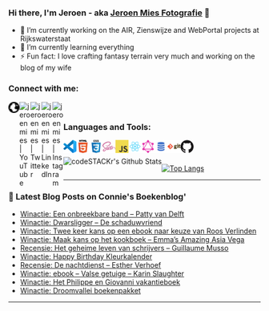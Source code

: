 ### Hi there, I'm Jeroen - aka [Jeroen Mies Fotografie][website] 👋

- 🔭 I’m currently working on the AIR, Zienswijze and WebPortal projects at Rijkswaterstaat
- 🌱 I’m currently learning everything
- ⚡ Fun fact: I love crafting fantasy terrain very much and working on the blog of my wife

### Connect with me:

[<img align="left" alt="jeroenmies" width="22px" src="https://raw.githubusercontent.com/iconic/open-iconic/master/svg/globe.svg" />][website]
[<img align="left" alt="jeroenmies | YouTube" width="22px" src="https://cdn.jsdelivr.net/npm/simple-icons@v3/icons/youtube.svg" />][youtube]
[<img align="left" alt="jeroenmies | Twitter" width="22px" src="https://cdn.jsdelivr.net/npm/simple-icons@v3/icons/twitter.svg" />][twitter]
[<img align="left" alt="jeroenmies | LinkedIn" width="22px" src="https://cdn.jsdelivr.net/npm/simple-icons@v3/icons/linkedin.svg" />][linkedin]
[<img align="left" alt="jeroenmies | Instagram" width="22px" src="https://cdn.jsdelivr.net/npm/simple-icons@v3/icons/instagram.svg" />][instagram]

<br />

### Languages and Tools:

[<img align="left" alt="Visual Studio Code" width="26px" src="https://raw.githubusercontent.com/github/explore/80688e429a7d4ef2fca1e82350fe8e3517d3494d/topics/visual-studio-code/visual-studio-code.png" />][webdevplaylist]
[<img align="left" alt="HTML5" width="26px" src="https://raw.githubusercontent.com/github/explore/80688e429a7d4ef2fca1e82350fe8e3517d3494d/topics/html/html.png" />][webdevplaylist]
[<img align="left" alt="CSS3" width="26px" src="https://raw.githubusercontent.com/github/explore/80688e429a7d4ef2fca1e82350fe8e3517d3494d/topics/css/css.png" />][cssplaylist]
[<img align="left" alt="Sass" width="26px" src="https://raw.githubusercontent.com/github/explore/80688e429a7d4ef2fca1e82350fe8e3517d3494d/topics/sass/sass.png" />][cssplaylist]
[<img align="left" alt="JavaScript" width="26px" src="https://raw.githubusercontent.com/github/explore/80688e429a7d4ef2fca1e82350fe8e3517d3494d/topics/javascript/javascript.png" />][jsplaylist]
[<img align="left" alt="React" width="26px" src="https://raw.githubusercontent.com/github/explore/80688e429a7d4ef2fca1e82350fe8e3517d3494d/topics/react/react.png" />][reactplaylist]
[<img align="left" alt="GraphQL" width="26px" src="https://raw.githubusercontent.com/github/explore/80688e429a7d4ef2fca1e82350fe8e3517d3494d/topics/graphql/graphql.png" />][webdevplaylist]
[<img align="left" alt="SQL" width="26px" src="https://raw.githubusercontent.com/github/explore/80688e429a7d4ef2fca1e82350fe8e3517d3494d/topics/sql/sql.png" />][webdevplaylist]
[<img align="left" alt="Git" width="26px" src="https://raw.githubusercontent.com/github/explore/80688e429a7d4ef2fca1e82350fe8e3517d3494d/topics/git/git.png" />][webdevplaylist]
[<img align="left" alt="GitHub" width="26px" src="https://raw.githubusercontent.com/github/explore/78df643247d429f6cc873026c0622819ad797942/topics/github/github.png" />][webdevplaylist]

<br />
<br />

<img align="left" alt="codeSTACKr's Github Stats" src="https://github-readme-stats.vercel.app/api?username=jeroenmies&show_icons=true&hide_border=true&count_private=true&theme=tokyonight" />

[![Top Langs](https://github-readme-stats.vercel.app/api/top-langs/?username=jeroenmies)](https://github.com/jeroenmies/github-readme-stats)

---

### 📕 Latest Blog Posts on Connie's Boekenblog'
<!-- BLOG-POST-LIST:START -->
- [Winactie: Een onbreekbare band – Patty van Delft](https://conniesboekenblog.nl/2021/09/09/winactie-een-onbreekbare-band-patty-van-delft/?utm_source=rss&utm_medium=rss&utm_campaign=winactie-een-onbreekbare-band-patty-van-delft)
- [Winactie: Dwarsligger – De schaduwvriend](https://conniesboekenblog.nl/2021/09/08/winactie-dwarsligger-de-schaduwvriend/?utm_source=rss&utm_medium=rss&utm_campaign=winactie-dwarsligger-de-schaduwvriend)
- [Winactie: Twee keer kans op een ebook naar keuze van Roos Verlinden](https://conniesboekenblog.nl/2021/09/07/winactie-twee-keer-kans-op-een-ebook-naar-keuze-van-roos-verlinden/?utm_source=rss&utm_medium=rss&utm_campaign=winactie-twee-keer-kans-op-een-ebook-naar-keuze-van-roos-verlinden)
- [Winactie: Maak kans op het kookboek – Emma’s Amazing Asia Vega](https://conniesboekenblog.nl/2021/09/07/winactie-maak-kans-op-het-kookboek-emmas-amazing-asia-vega/?utm_source=rss&utm_medium=rss&utm_campaign=winactie-maak-kans-op-het-kookboek-emmas-amazing-asia-vega)
- [Recensie: Het geheime leven van schrijvers – Guillaume Musso](https://conniesboekenblog.nl/2021/09/06/recensie-het-geheime-leven-van-schrijvers-guillaume-musso/?utm_source=rss&utm_medium=rss&utm_campaign=recensie-het-geheime-leven-van-schrijvers-guillaume-musso)
- [Winactie: Happy Birthday Kleurkalender](https://conniesboekenblog.nl/2021/09/06/winactie-happy-birthday-kleurkalender/?utm_source=rss&utm_medium=rss&utm_campaign=winactie-happy-birthday-kleurkalender)
- [Recensie: De nachtdienst – Esther Verhoef](https://conniesboekenblog.nl/2021/09/05/recensie-de-nachtdienst-esther-verhoef/?utm_source=rss&utm_medium=rss&utm_campaign=recensie-de-nachtdienst-esther-verhoef)
- [Winactie: ebook – Valse getuige – Karin Slaughter](https://conniesboekenblog.nl/2021/09/05/winactie-ebook-valse-getuige-karin-slaughter/?utm_source=rss&utm_medium=rss&utm_campaign=winactie-ebook-valse-getuige-karin-slaughter)
- [Winactie: Het Philippe en Giovanni vakantieboek](https://conniesboekenblog.nl/2021/09/04/winactie-het-philippe-en-giovanni-vakantieboek/?utm_source=rss&utm_medium=rss&utm_campaign=winactie-het-philippe-en-giovanni-vakantieboek)
- [Winactie: Droomvallei boekenpakket](https://conniesboekenblog.nl/2021/09/03/winactie-droomvallei-boekenpakket/?utm_source=rss&utm_medium=rss&utm_campaign=winactie-droomvallei-boekenpakket)
<!-- BLOG-POST-LIST:END -->

---

[website]: https://jeroenmiesfotografie.nl
[twitter]: https://twitter.com/jeroenmies
[youtube]: https://www.youtube.com/channel/UCdM6wXDAk3Y8_ycxkSfAD7Q
[instagram]: https://www.instagram.com/jeroenmies/
[linkedin]: https://www.linkedin.com/in/jeroenmies/
[webdevplaylist]: https://www.youtube.com/playlist?list=PLlhZGGVFsRrTQQnp_2UwWSoAigm-9_SqR
[jsplaylist]: https://www.youtube.com/playlist?list=PLC5BA7CB1270B2073
[cssplaylist]: https://www.youtube.com/playlist?list=PLlhZGGVFsRrSeV5xra6z-nU60cqompunz
[reactplaylist]: https://www.youtube.com/playlist?list=PLC5BA7CB1270B2073
